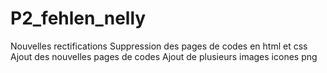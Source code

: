 # P2_fehlen_nelly
Nouvelles rectifications
Suppression des pages de codes en html et css
Ajout des nouvelles pages de codes
Ajout de plusieurs images icones png

